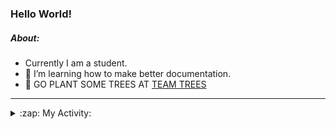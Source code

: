 ### Hello World!

##### About:
- Currently I am a student.
- 🌱 I’m learning how to make better documentation.
- 🌱 GO PLANT SOME TREES AT [TEAM TREES](https://teamtrees.org/)

---
<details>
  <summary>:zap: My Activity:</summary>
  
<!--START_SECTION:waka-->
![Code Time](http://img.shields.io/badge/Code%20Time-1%2C006%20hrs%2015%20mins-blue)

**I'm a Night 🦉** 

```text
🌞 Morning    94 commits     ███░░░░░░░░░░░░░░░░░░░░░░   13.49% 
🌆 Daytime    153 commits    █████░░░░░░░░░░░░░░░░░░░░   21.95% 
🌃 Evening    216 commits    ███████░░░░░░░░░░░░░░░░░░   30.99% 
🌙 Night      234 commits    ████████░░░░░░░░░░░░░░░░░   33.57%

```
📅 **I'm Most Productive on Tuesday** 

```text
Monday       105 commits    ███░░░░░░░░░░░░░░░░░░░░░░   15.06% 
Tuesday      133 commits    ████░░░░░░░░░░░░░░░░░░░░░   19.08% 
Wednesday    78 commits     ██░░░░░░░░░░░░░░░░░░░░░░░   11.19% 
Thursday     100 commits    ███░░░░░░░░░░░░░░░░░░░░░░   14.35% 
Friday       97 commits     ███░░░░░░░░░░░░░░░░░░░░░░   13.92% 
Saturday     76 commits     ██░░░░░░░░░░░░░░░░░░░░░░░   10.9% 
Sunday       108 commits    ███░░░░░░░░░░░░░░░░░░░░░░   15.49%

```


📊 **This Week I Spent My Time On** 

```text
🔥 Editors: 
VS Code                  9 hrs 12 mins       █████████████████████████   100.0%

🐱‍💻 Projects: 
CSF22                    4 hrs 50 mins       █████████████░░░░░░░░░░░░   52.54% 
praise-demo              2 hrs 41 mins       ███████░░░░░░░░░░░░░░░░░░   29.18% 
file-utils               1 hr 41 mins        ████░░░░░░░░░░░░░░░░░░░░░   18.28%

```


 Last Updated on 19/01/2023 21:04:02 UTC
<!--END_SECTION:waka-->
</details>
